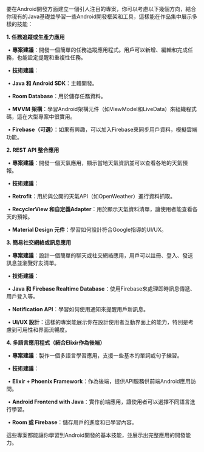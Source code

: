 要在Android開發方面建立一個引人注目的專案，你可以考慮以下幾個方向，結合你現有的Java基礎並學習一些Android開發框架和工具，這樣能在作品集中展示多樣的技能：



**1. 任務追蹤或生產力應用**



​	•	**專案建議**：開發一個簡單的任務追蹤應用程式。用戶可以新增、編輯和完成任務，也能設定提醒和重複性任務。

​	•	**技術建議**：

​	•	**Java 和 Android SDK**：主體開發。

​	•	**Room Database**：用於儲存任務資料。

​	•	**MVVM 架構**：學習Android架構元件（如ViewModel和LiveData）來組織程式碼，這在大型專案中很實用。

​	•	**Firebase（可選）**：如果有興趣，可以加入Firebase來同步用戶資料，模擬雲端功能。



**2. REST API 整合應用**



​	•	**專案建議**：開發一個天氣應用，顯示當地天氣資訊並可以查看各地的天氣預報。

​	•	**技術建議**：

​	•	**Retrofit**：用於與公開的天氣API（如OpenWeather）進行資料抓取。

​	•	**RecyclerView 和自定義Adapter**：用於顯示天氣資料清單，讓使用者能查看各天的預報。

​	•	**Material Design 元件**：學習如何設計符合Google指導的UI/UX。



**3. 簡易社交網絡或訊息應用**



​	•	**專案建議**：設計一個簡單的聊天或社交網絡應用，用戶可以註冊、登入、發送訊息並瀏覽好友清單。

​	•	**技術建議**：

​	•	**Java 和 Firebase Realtime Database**：使用Firebase來處理即時訊息傳遞、用戶登入等。

​	•	**Notification API**：學習如何使用通知來提醒用戶新訊息。

​	•	**UI/UX 設計**：這樣的專案能展示你在設計使用者互動界面上的能力，特別是考慮到可用性和界面流暢度。



**4. 多語言應用程式（結合Elixir作為後端）**



​	•	**專案建議**：製作一個多語言學習應用，支援一些基本的單詞或句子練習。

​	•	**技術建議**：

​	•	**Elixir + Phoenix Framework**：作為後端，提供API服務供前端Android應用訪問。

​	•	**Android Frontend with Java**：實作前端應用，讓使用者可以選擇不同語言進行學習。

​	•	**Room 或 Firebase**：儲存用戶的進度和已學習內容。



這些專案都能讓你學習到Android開發的基本技能，並展示出完整應用的開發能力。